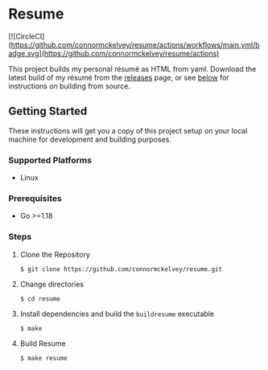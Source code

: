 # Resume


[![CircleCI](https://github.com/connormckelvey/resume/actions/workflows/main.yml/badge.svg](https://github.com/connormckelvey/resume/actions)

This project builds my personal résumé as HTML from yaml. Download the latest build of my résumé from the [releases](https://github.com/connormckelvey/resume/releases/latest) page, or see 
[below](#getting-started) for instructions on building from source.

## Getting Started

These instructions will get you a copy of this project setup on your local 
machine for development and building purposes. 

### Supported Platforms

- Linux

### Prerequisites

- Go >=1.18

### Steps

1. Clone the Repository 
    ```
    $ git clone https://github.com/connormckelvey/resume.git
    ```
2. Change directories 
    ```
    $ cd resume
    ```
3. Install dependencies and build the `buildresume` executable
    ```
    $ make
    ```
4. Build Resume
    ```
    $ make resume
    ```

